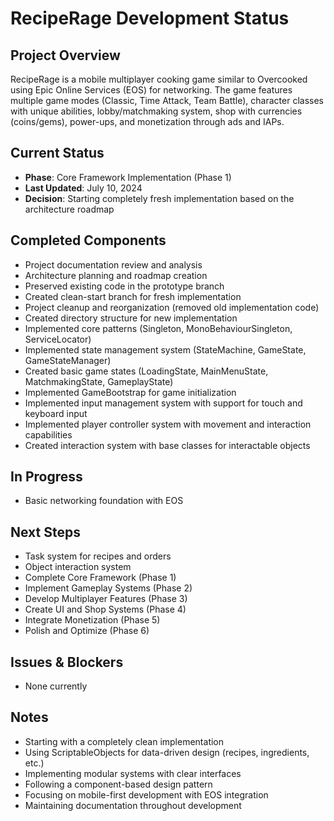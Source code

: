# RecipeRage Development Status

## Project Overview
RecipeRage is a mobile multiplayer cooking game similar to Overcooked using Epic Online Services (EOS) for networking. The game features multiple game modes (Classic, Time Attack, Team Battle), character classes with unique abilities, lobby/matchmaking system, shop with currencies (coins/gems), power-ups, and monetization through ads and IAPs.

## Current Status
- **Phase**: Core Framework Implementation (Phase 1)
- **Last Updated**: July 10, 2024
- **Decision**: Starting completely fresh implementation based on the architecture roadmap

## Completed Components
- Project documentation review and analysis
- Architecture planning and roadmap creation
- Preserved existing code in the prototype branch
- Created clean-start branch for fresh implementation
- Project cleanup and reorganization (removed old implementation code)
- Created directory structure for new implementation
- Implemented core patterns (Singleton, MonoBehaviourSingleton, ServiceLocator)
- Implemented state management system (StateMachine, GameState, GameStateManager)
- Created basic game states (LoadingState, MainMenuState, MatchmakingState, GameplayState)
- Implemented GameBootstrap for game initialization
- Implemented input management system with support for touch and keyboard input
- Implemented player controller system with movement and interaction capabilities
- Created interaction system with base classes for interactable objects

## In Progress
- Basic networking foundation with EOS

## Next Steps
- Task system for recipes and orders
- Object interaction system
- Complete Core Framework (Phase 1)
- Implement Gameplay Systems (Phase 2)
- Develop Multiplayer Features (Phase 3)
- Create UI and Shop Systems (Phase 4)
- Integrate Monetization (Phase 5)
- Polish and Optimize (Phase 6)

## Issues & Blockers
- None currently

## Notes
- Starting with a completely clean implementation
- Using ScriptableObjects for data-driven design (recipes, ingredients, etc.)
- Implementing modular systems with clear interfaces
- Following a component-based design pattern
- Focusing on mobile-first development with EOS integration
- Maintaining documentation throughout development
